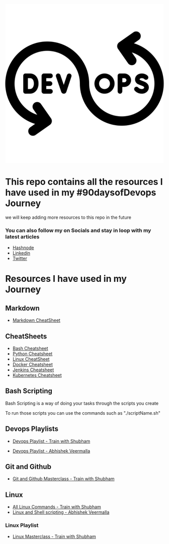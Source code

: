 ![DevOps Logo](/png/devops.png)

<h1>This repo contains all the resources I have used in my #90daysofDevops Journey</h1>

we will keep adding more resources to this repo in the future

<h3> You can also follow my on Socials and stay in loop with my latest articles</h3>

- [Hashnode](dipen.hashnode.dev "Dipen's Hashnode")
- [Linkedin](linkedin.com/in/dipenr06 "Dipen's Linkedin")
- [Twitter](https://www.google.com "Dipen's Twitter")

<h1>Resources I have used in my Journey</h1>


<h2>Markdown</h2>

- [Markdown CheatSheet](https://github.com/adam-p/markdown-here/wiki/Markdown-Cheatsheet#links "Markdown Cheatsheet")

<h2>CheatSheets</h2>

- [Bash Cheatsheet](https://github.com/rikkkdipen/90daysofdevops/blob/master/CheatSheets/bashCheatsheet.md#links "Bash Cheatsheet")
- [Python Cheatsheet](https://github.com/rikkkdipen/90daysofdevops/blob/master/CheatSheets/python.md#links "Markdown Cheatsheet")
- [Linux CheatSheet](https://github.com/rikkkdipen/90daysofdevops/blob/master/CheatSheets/linuxCheatsheet.md#links "Markdown Cheatsheet")
- [Docker Cheatsheet](https://github.com/rikkkdipen/90daysofdevops/blob/master/CheatSheets/docker.md#links "Markdown Cheatsheet")
- [Jenkins Cheatsheet](https://github.com/rikkkdipen/90daysofdevops/blob/master/CheatSheets/jenkins.md#links "Markdown Cheatsheet")
- [Kubernetes Cheatsheet](https://github.com/rikkkdipen/90daysofdevops/blob/master/CheatSheets/kubernetes.md#links "Markdown Cheatsheet")

<h2>Bash Scripting</h2>

<p>Bash Scripting is a way of doing your tasks through the scripts you create </p>
<p>To run those scripts you can use the commands such as "./scriptName.sh"</p>

<h2>Devops Playlists</h2>

- [Devops Playlist - Train with Shubham](https://www.youtube.com/@TrainWithShubham/videos "Train with Shubham")
  
- [Devops Playlist - Abhishek Veermalla](https://www.youtube.com/watch?v=Ou9j73aWgyE&list=PLdpzxOOAlwvIKMhk8WhzN1pYoJ1YU8Csa "Devops zero to hero")

<h2>Git and Github</h2>

- [Git and Github Masterclass - Train with Shubham](https://www.youtube.com/watch?v=AT1uxOLsCdk&pp=ygUhZ2l0IGFuZCBnaXRodWIgdHJhaW4gd2l0aCBzaHViaGFt "Git and Github")


<h2>Linux</h2>

- [All Linux Commands - Train with Shubham](https://www.youtube.com/watch?v=cF-tpknh-64&pp=ygUhbGludXggY29tbWFuZHMgdHJhaW4gd2l0aCBzaHViaGFt "All linux commands")
- [Linux and Shell scripting - Abhishek Veermalla](https://www.youtube.com/watch?v=9jw9F6mcQDo&pp=ygUibGludXggY29tbWFuZHMgYWJoaXNoZWsgdmVlcmFtYWxsYQ%3D%3D "Linux and Shell scripting")


<h3>Linux Playlist</h3>

- [Linux Masterclass - Train with Shubham](https://www.youtube.com/watch?v=39oyFIStuaI&list=PLlfy9GnSVerQr-Se9JRE_tZJk3OUoHCkh "Linux Playlist")
  
